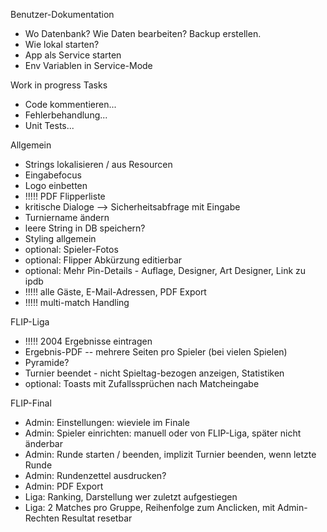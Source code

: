 Benutzer-Dokumentation
- Wo Datenbank? Wie Daten bearbeiten? Backup erstellen.
- Wie lokal starten?
- App als Service starten
- Env Variablen in Service-Mode

Work in progress Tasks
- Code kommentieren...
- Fehlerbehandlung...
- Unit Tests...

Allgemein
- Strings lokalisieren / aus Resourcen
- Eingabefocus
- Logo einbetten
- !!!!! PDF Flipperliste
- kritische Dialoge --> Sicherheitsabfrage mit Eingabe
- Turniername ändern
- leere String in DB speichern?
- Styling allgemein
- optional: Spieler-Fotos
- optional: Flipper Abkürzung editierbar
- optional: Mehr Pin-Details - Auflage, Designer, Art Designer, Link zu ipdb
- !!!!! alle Gäste, E-Mail-Adressen, PDF Export
- !!!!! multi-match Handling

FLIP-Liga
- !!!!! 2004 Ergebnisse eintragen
- Ergebnis-PDF
-- mehrere Seiten pro Spieler (bei vielen Spielen)
- Pyramide?
- Turnier beendet - nicht Spieltag-bezogen anzeigen, Statistiken
- optional: Toasts mit Zufallssprüchen nach Matcheingabe

FLIP-Final
- Admin: Einstellungen: wieviele im Finale
- Admin: Spieler einrichten: manuell oder von FLIP-Liga, später nicht änderbar
- Admin: Runde starten / beenden, implizit Turnier beenden, wenn letzte Runde
- Admin: Rundenzettel ausdrucken?
- Admin: PDF Export
- Liga: Ranking, Darstellung wer zuletzt aufgestiegen
- Liga: 2 Matches pro Gruppe, Reihenfolge zum Anclicken, mit Admin-Rechten Resultat resetbar
